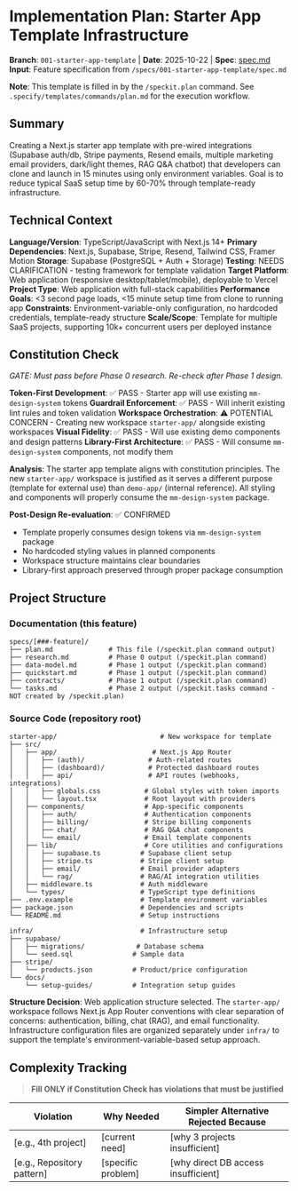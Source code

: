 # Implementation Plan: Starter App Template Infrastructure

**Branch**: `001-starter-app-template` | **Date**: 2025-10-22 | **Spec**: [spec.md](./spec.md)
**Input**: Feature specification from `/specs/001-starter-app-template/spec.md`

**Note**: This template is filled in by the `/speckit.plan` command. See `.specify/templates/commands/plan.md` for the execution workflow.

## Summary

Creating a Next.js starter app template with pre-wired integrations (Supabase auth/db, Stripe payments, Resend emails, multiple marketing email providers, dark/light themes, RAG Q&A chatbot) that developers can clone and launch in 15 minutes using only environment variables. Goal is to reduce typical SaaS setup time by 60-70% through template-ready infrastructure.

## Technical Context

<!--
  ACTION REQUIRED: Replace the content in this section with the technical details
  for the project. The structure here is presented in advisory capacity to guide
  the iteration process.
-->

**Language/Version**: TypeScript/JavaScript with Next.js 14+
**Primary Dependencies**: Next.js, Supabase, Stripe, Resend, Tailwind CSS, Framer Motion
**Storage**: Supabase (PostgreSQL + Auth + Storage)
**Testing**: NEEDS CLARIFICATION - testing framework for template validation
**Target Platform**: Web application (responsive desktop/tablet/mobile), deployable to Vercel
**Project Type**: Web application with full-stack capabilities
**Performance Goals**: <3 second page loads, <15 minute setup time from clone to running app
**Constraints**: Environment-variable-only configuration, no hardcoded credentials, template-ready structure
**Scale/Scope**: Template for multiple SaaS projects, supporting 10k+ concurrent users per deployed instance

## Constitution Check

*GATE: Must pass before Phase 0 research. Re-check after Phase 1 design.*

**Token-First Development**: ✅ PASS - Starter app will use existing `mm-design-system` tokens
**Guardrail Enforcement**: ✅ PASS - Will inherit existing lint rules and token validation
**Workspace Orchestration**: ⚠️  POTENTIAL CONCERN - Creating new workspace `starter-app/` alongside existing workspaces
**Visual Fidelity**: ✅ PASS - Will use existing demo components and design patterns
**Library-First Architecture**: ✅ PASS - Will consume `mm-design-system` components, not modify them

**Analysis**: The starter app template aligns with constitution principles. The new `starter-app/` workspace is justified as it serves a different purpose (template for external use) than `demo-app/` (internal reference). All styling and components will properly consume the `mm-design-system` package.

**Post-Design Re-evaluation**: ✅ CONFIRMED
- Template properly consumes design tokens via `mm-design-system` package
- No hardcoded styling values in planned components
- Workspace structure maintains clear boundaries
- Library-first approach preserved through proper package consumption

## Project Structure

### Documentation (this feature)

```text
specs/[###-feature]/
├── plan.md              # This file (/speckit.plan command output)
├── research.md          # Phase 0 output (/speckit.plan command)
├── data-model.md        # Phase 1 output (/speckit.plan command)
├── quickstart.md        # Phase 1 output (/speckit.plan command)
├── contracts/           # Phase 1 output (/speckit.plan command)
└── tasks.md             # Phase 2 output (/speckit.tasks command - NOT created by /speckit.plan)
```

### Source Code (repository root)
<!--
  ACTION REQUIRED: Replace the placeholder tree below with the concrete layout
  for this feature. Delete unused options and expand the chosen structure with
  real paths (e.g., apps/admin, packages/something). The delivered plan must
  not include Option labels.
-->

```text
starter-app/                          # New workspace for template
├── src/
│   ├── app/                        # Next.js App Router
│   │   ├── (auth)/                # Auth-related routes
│   │   ├── (dashboard)/           # Protected dashboard routes
│   │   ├── api/                   # API routes (webhooks, integrations)
│   │   ├── globals.css           # Global styles with token imports
│   │   └── layout.tsx            # Root layout with providers
│   ├── components/               # App-specific components
│   │   ├── auth/                 # Authentication components
│   │   ├── billing/              # Stripe billing components
│   │   ├── chat/                 # RAG Q&A chat components
│   │   └── email/                # Email template components
│   ├── lib/                      # Core utilities and configurations
│   │   ├── supabase.ts          # Supabase client setup
│   │   ├── stripe.ts            # Stripe client setup
│   │   ├── email/               # Email provider adapters
│   │   └── rag/                 # RAG/AI integration utilities
│   ├── middleware.ts            # Auth middleware
│   └── types/                   # TypeScript type definitions
├── .env.example                 # Template environment variables
├── package.json                 # Dependencies and scripts
└── README.md                    # Setup instructions

infra/                           # Infrastructure setup
├── supabase/
│   ├── migrations/             # Database schema
│   └── seed.sql               # Sample data
├── stripe/
│   └── products.json          # Product/price configuration
└── docs/
    └── setup-guides/          # Integration setup guides
```

**Structure Decision**: Web application structure selected. The `starter-app/` workspace follows Next.js App Router conventions with clear separation of concerns: authentication, billing, chat (RAG), and email functionality. Infrastructure configuration files are organized separately under `infra/` to support the template's environment-variable-based setup approach.

## Complexity Tracking

> **Fill ONLY if Constitution Check has violations that must be justified**

| Violation | Why Needed | Simpler Alternative Rejected Because |
|-----------|------------|-------------------------------------|
| [e.g., 4th project] | [current need] | [why 3 projects insufficient] |
| [e.g., Repository pattern] | [specific problem] | [why direct DB access insufficient] |
